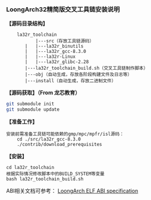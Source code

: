 ### LoongArch32精简版交叉工具链安装说明



**【源码目录结构】** 

```
    la32r_toolchain
           |---src（存放工具链源码）
	   |   |---la32r_binutils
	   |   |---la32r_gcc-8.3.0
	   |   |---la32r-Linux
	   |   |---la32r_glibc-2.28
	   |---la32r_toolchain_build.sh（交叉工具链制作脚本）
	   |---obj（自动生成，存放各阶段构建文件及日志等）
	   |---install（自动生成，存放二进制文件）
```

 **【源码获取】（From 龙芯教育）** 

```bash
git submodule init
git submodule update
``` 

 **【准备工作】** 
    
```
安装前需准备工具链可能依赖的gmp/mpc/mpfr/isl源码：
    cd ./src/la32r_gcc-8.3.0
    ./contrib/download_prerequisites
```

 **【安装】** 
```
cd la32r_toolchain
根据实际情况修改脚本中的BUILD_SYSTEM等变量
bash la32r_toolchain_build.sh
```


ABI相关文档可参考：
[LoongArch ELF ABI specification](https://loongson.github.io/LoongArch-Documentation/LoongArch-ELF-ABI-EN.html)
